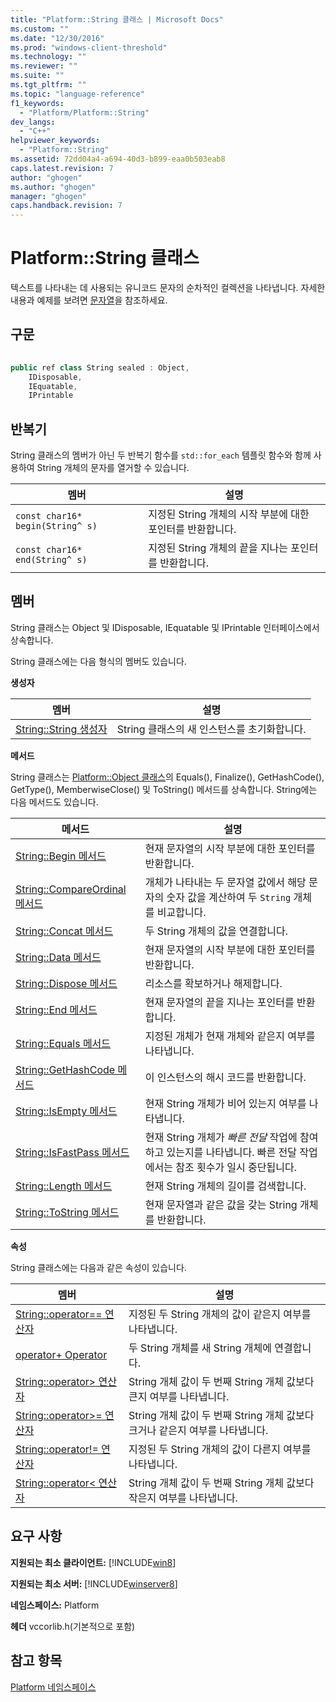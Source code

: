 ```yaml
---
title: "Platform::String 클래스 | Microsoft Docs"
ms.custom: ""
ms.date: "12/30/2016"
ms.prod: "windows-client-threshold"
ms.technology: ""
ms.reviewer: ""
ms.suite: ""
ms.tgt_pltfrm: ""
ms.topic: "language-reference"
f1_keywords: 
  - "Platform/Platform::String"
dev_langs: 
  - "C++"
helpviewer_keywords: 
  - "Platform::String"
ms.assetid: 72dd04a4-a694-40d3-b899-eaa0b503eab8
caps.latest.revision: 7
author: "ghogen"
ms.author: "ghogen"
manager: "ghogen"
caps.handback.revision: 7
---
```

# Platform::String 클래스
텍스트를 나타내는 데 사용되는 유니코드 문자의 순차적인 컬렉션을 나타냅니다. 자세한 내용과 예제를 보려면 [문자열](../cppcx/strings-c-cx.md)을 참조하세요.  
  
## 구문  
  
```cpp  
  
public ref class String sealed : Object,  
    IDisposable,  
    IEquatable,  
    IPrintable  
```  
  
## 반복기  
 String 클래스의 멤버가 아닌 두 반복기 함수를 `std::for_each` 템플릿 함수와 함께 사용하여 String 개체의 문자를 열거할 수 있습니다.  
  
|멤버|설명|  
|--------|--------|  
|`const char16* begin(String^ s)`|지정된 String 개체의 시작 부분에 대한 포인터를 반환합니다.|  
|`const char16* end(String^ s)`|지정된 String 개체의 끝을 지나는 포인터를 반환합니다.|  
  
## 멤버  
 String 클래스는 Object 및 IDisposable, IEquatable 및 IPrintable 인터페이스에서 상속합니다.  
  
 String 클래스에는 다음 형식의 멤버도 있습니다.  
  
 **생성자**  
  
|멤버|설명|  
|--------|--------|  
|[String::String 생성자](../cppcx/string-string-constructor.md)|String 클래스의 새 인스턴스를 초기화합니다.|  
  
 **메서드**  
  
 String 클래스는 [Platform::Object 클래스](../cppcx/platform-object-class.md)의 Equals\(\), Finalize\(\), GetHashCode\(\), GetType\(\), MemberwiseClose\(\) 및 ToString\(\) 메서드를 상속합니다. String에는 다음 메서드도 있습니다.  
  
|메서드|설명|  
|---------|--------|  
|[String::Begin 메서드](../cppcx/string-begin-method.md)|현재 문자열의 시작 부분에 대한 포인터를 반환합니다.|  
|[String::CompareOrdinal 메서드](../cppcx/string-compareordinal-method.md)|개체가 나타내는 두 문자열 값에서 해당 문자의 숫자 값을 계산하여 두 `String` 개체를 비교합니다.|  
|[String::Concat 메서드](../cppcx/string-concat-method.md)|두 String 개체의 값을 연결합니다.|  
|[String::Data 메서드](../cppcx/string-data-method.md)|현재 문자열의 시작 부분에 대한 포인터를 반환합니다.|  
|[String::Dispose 메서드](../cppcx/string-dispose-method.md)|리소스를 확보하거나 해제합니다.|  
|[String::End 메서드](../cppcx/string-end-method.md)|현재 문자열의 끝을 지나는 포인터를 반환합니다.|  
|[String::Equals 메서드](../cppcx/string-equals-method.md)|지정된 개체가 현재 개체와 같은지 여부를 나타냅니다.|  
|[String::GetHashCode 메서드](../cppcx/string-gethashcode-method.md)|이 인스턴스의 해시 코드를 반환합니다.|  
|[String::IsEmpty 메서드](../cppcx/string-isempty-method.md)|현재 String 개체가 비어 있는지 여부를 나타냅니다.|  
|[String::IsFastPass 메서드](../cppcx/string-isfastpass-method.md)|현재 String 개체가 *빠른 전달* 작업에 참여하고 있는지를 나타냅니다. 빠른 전달 작업에서는 참조 횟수가 일시 중단됩니다.|  
|[String::Length 메서드](../cppcx/string-length-method.md)|현재 String 개체의 길이를 검색합니다.|  
|[String::ToString 메서드](../cppcx/string-tostring-method-c-cx.md)|현재 문자열과 같은 값을 갖는 String 개체를 반환합니다.|  
  
 **속성**  
  
 String 클래스에는 다음과 같은 속성이 있습니다.  
  
|멤버|설명|  
|--------|--------|  
|[String::operator\=\= 연산자](../cppcx/string-operator-equality-operator-c-cx.md)|지정된 두 String 개체의 값이 같은지 여부를 나타냅니다.|  
|[operator\+ Operator](../cppcx/string-operator-decrementoperator.md)|두 String 개체를 새 String 개체에 연결합니다.|  
|[String::operator\> 연산자](../cppcx/string-operator-greater-than-operator-c-cx.md)|String 개체 값이 두 번째 String 개체 값보다 큰지 여부를 나타냅니다.|  
|[String::operator\>\= 연산자](../cppcx/string-operator-greater-than-or-equals-c-cx.md)|String 개체 값이 두 번째 String 개체 값보다 크거나 같은지 여부를 나타냅니다.|  
|[String::operator\!\= 연산자](../cppcx/string-operator-inequality-operator-c-cx.md)|지정된 두 String 개체의 값이 다른지 여부를 나타냅니다.|  
|[String::operator\< 연산자](../cppcx/string-operator-less-than-operator-c-cx.md)|String 개체 값이 두 번째 String 개체 값보다 작은지 여부를 나타냅니다.|  
  
## 요구 사항  
 **지원되는 최소 클라이언트:** [!INCLUDE[win8](../cppcx/includes/win8-md.md)]  
  
 **지원되는 최소 서버:** [!INCLUDE[winserver8](../cppcx/includes/winserver8-md.md)]  
  
 **네임스페이스:** Platform  
  
 **헤더** vccorlib.h\(기본적으로 포함\)  
  
## 참고 항목  
 [Platform 네임스페이스](../cppcx/platform-namespace-c-cx.md)